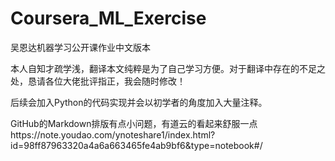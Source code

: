 # Coursera_ML_Exercise
吴恩达机器学习公开课作业中文版本

本人自知才疏学浅，翻译本文纯粹是为了自己学习方便。对于翻译中存在的不足之处，恳请各位大佬批评指正，我会随时修改！

后续会加入Python的代码实现并会以初学者的角度加入大量注释。

GitHub的Markdown排版有点小问题，有道云的看起来舒服一点https://note.youdao.com/ynoteshare1/index.html?id=98ff87963320a4a6a663465fe4ab9bf6&type=notebook#/
